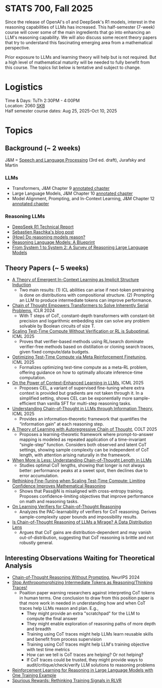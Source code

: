 # STATS 700, Fall 2025

Since the release of OpenAI's o1 and DeepSeek's R1 models, interest in the reasoning capabilities of LLMs has increased. This half-semester (7-week) course will cover some of the main ingredients that go into enhancing an LLM's reasoning capability. We will also discuss some recent theory papers that try to understand this fascinating emerging area from a mathematical perspective.

Prior exposure to LLMs and learning theory will help but is not required. But a high level of mathematical maturity will be needed to fully benefit from this course. The topics list below is tentative and subject to change.

# Logistics
Time & Days: TuTh 2:30PM - 4:00PM  
Location: 2060 [SKB](https://maps.studentlife.umich.edu/building/school-of-kinesiology-building)  
Half semester course dates: Aug 25, 2025-Oct 10, 2025

# Topics

## Background (~ 2 weeks)

J&M = [Speech and Language Processing](https://web.stanford.edu/~jurafsky/slp3/) (3rd ed. draft), Jurafsky and Martin

### LLMs
- Transformers, J&M Chapter 9 [annotated chapter](https://www.dropbox.com/scl/fi/n3b9qk371jxdiafmlgzey/9.pdf?rlkey=wmo5j2z20adsjg6cqm6r3ymok&st=s9d9pyov&dl=0)
- Large Language Models, J&M Chapter 10 [annotated chapter](https://www.dropbox.com/scl/fi/i2y21c1ihrdjqsh8s9t0e/10.pdf?rlkey=w21kuuhg5j1om4s7j0uvk3k6q&st=hl9zr433&dl=0)
- Model Alignment, Prompting, and In-Context Learning, J&M Chapter 12 [annotated chapter](https://www.dropbox.com/scl/fi/v2jtyiczxs0vt5mleu6vs/12.pdf?rlkey=p10o9jpvq6sws5j7fmuubm0ey&st=mexbje0m&dl=0)

### Reasoning LLMs
- [DeepSeek R1 Technical Report](https://arxiv.org/abs/2501.12948)
- [Sebastien Raschka's blog post](https://magazine.sebastianraschka.com/p/understanding-reasoning-llms)
- [(How) Do reasoning models reason?](https://nyaspubs.onlinelibrary.wiley.com/doi/pdf/10.1111/nyas.15339)
- [Reasoning Language Models: A Blueprint](https://ar5iv.labs.arxiv.org/html/2501.11223)
- [From System 1 to System 2: A Survey of Reasoning Large Language Models](https://ar5iv.labs.arxiv.org/html/2502.17419)

## Theory Papers (~ 5 weeks)

- [A Theory of Emergent In-Context Learning as Implicit Structure Induction](https://arxiv.org/pdf/2303.07971)
  - Two main results: (1) ICL abilities can arise if next-token pretraining is done on distributions with compositional structure. (2) Prompting an LLM to produce intermediate tokens can improve performance.
- [Chain of Thought Empowers Transformers to Solve Inherently Serial Problems](https://openreview.net/pdf?id=3EWTEy9MTM), ICLR 2024
  - With T steps of CoT, constant-depth transformers with constant-bit precision and logarithmic embedding size can solve any problem solvable by Boolean circuits of size T.
- [Scaling Test-Time Compute Without Verification or RL is Suboptimal](https://openreview.net/pdf?id=beeNgQEfe2), ICML 2025
  - Proves that verifier-based methods using RL/search dominate verifier-free methods based on distillation or cloning search traces, given fixed compute/data budgets.
- [Optimizing Test-Time Compute via Meta Reinforcement Finetuning](https://openreview.net/pdf?id=TqODUDsU4u), ICML 2025
  - Formalizes optimizing test-time compute as a meta-RL problem, offering guidance on how to optimally allocate inference-time computation.
- [On the Power of Context-Enhanced Learning in LLMs](https://openreview.net/pdf?id=Gn6L4QRKf7), ICML 2025
  - Proposes CEL, a variant of supervised fine-tuning where extra context is provided but gradients are not taken through it. In a simplified setting, shows CEL can be exponentially more sample-efficient than vanilla SFT for multi-step reasoning tasks.
- [Understanding Chain-of-Thought in LLMs through Information Theory](https://openreview.net/pdf?id=IjOWms0hrf), ICML 2025
  - Provides an information-theoretic framework that quantifies the “information gain” at each reasoning step.
- [A Theory of Learning with Autoregressive Chain of Thought](https://proceedings.mlr.press/v291/joshi25a.html), COLT 2025
  - Proposes a learning-theoretic framework where prompt-to-answer mapping is modeled as repeated application of a time-invariant “single-step” function. Considers both observed and latent CoT settings, showing sample complexity can be independent of CoT length, with attention arising naturally in the framework.
- [When More is Less: Understanding Chain-of-Thought Length in LLMs](https://arxiv.org/pdf/2502.07266)
  - Studies optimal CoT lengths, showing that longer is not always better: performance peaks at a sweet spot, then declines due to error accumulation.
- [Rethinking Fine-Tuning when Scaling Test-Time Compute: Limiting Confidence Improves Mathematical Reasoning](https://ar5iv.labs.arxiv.org/html/2502.07154)
  - Shows that Pass@N is misaligned with cross-entropy training. Proposes confidence-limiting objectives that improve performance on math and reasoning tasks.
- [On Learning Verifiers for Chain-of-Thought Reasoning](https://ar5iv.labs.arxiv.org/html/2505.22650)
  - Analyzes the PAC-learnability of verifiers for CoT reasoning. Derives sample-complexity upper bounds and impossibility results.
- [Is Chain-of-Thought Reasoning of LLMs a Mirage? A Data Distribution Lens](https://arxiv.org/pdf/2508.01191)
  - Argues that CoT gains are distribution-dependent and may vanish out-of-distribution, suggesting that CoT reasoning is brittle and not robustly general.

## Interesting Observations Waiting for Theoretical Analysis

- [Chain-of-Thought Reasoning Without Prompting](https://proceedings.neurips.cc/paper_files/paper/2024/file/7a8e7fd295aa04eac4b470ae27f8785c-Paper-Conference.pdf), NeurIPS 2024
- [Stop Anthropomorphizing Intermediate Tokens as Reasoning/Thinking Traces!](https://arxiv.org/pdf/2504.09762)
  - Poaition paper warning researchers against interpreting CoT tokens in human terms. One conclusion to draw from this position paper is that more work in needed in understanding how and when CoT traces help LLMs reason and plan. E.g.,
    - They might provide an extra "scratchpad" for the LLM to compute the final answer
    - They might enable exploration of reasoning paths of more depth and breadth
    - Training using CoT traces might help LLMs learn reusable skills and benefit from process supervision
    - Training using CoT traces might help LLM's training objective with test time metrics
    - How can we tell is CoT traces are helping? Or not helping?
    - If CoT traces could be trusted, they might provide ways to audit/critique/check/verify LLM solutions to reasoning problems
- [Reinforcement Learning for Reasoning in Large Language Models with One Training Example](https://arxiv.org/pdf/2504.20571)
- [Spurious Rewards: Rethinking Training Signals in RLVR](https://arxiv.org/pdf/2506.10947)

